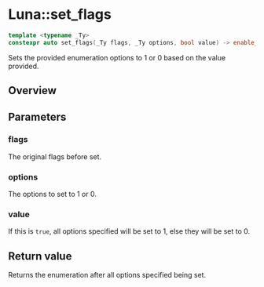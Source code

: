 # Luna::set_flags

```c++
template <typename _Ty>
constexpr auto set_flags(_Ty flags, _Ty options, bool value) -> enable_if_t< is_enum_v< _Ty >, _Ty >
```

Sets the provided enumeration options to 1 or 0 based on the value provided. 

## Overview


## Parameters
### flags
The original flags before set. 

### options
The options to set to 1 or 0. 

### value
If this is `true`, all options specified will be set to 1, else they will be set to 0. 

## Return value
Returns the enumeration after all options specified being set. 

